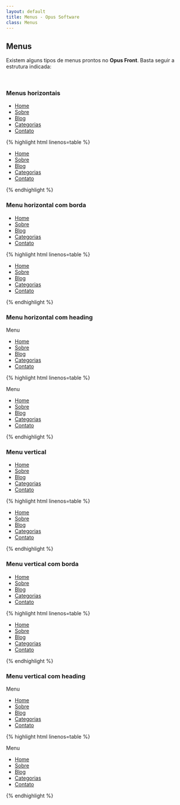 ```yaml
---
layout: default
title: Menus - Opus Software
class: Menus
---
```


## Menus

Existem alguns tipos de menus prontos no __Opus Front__. Basta seguir a estrutura indicada:

<br>

### Menus horizontais

<nav class="menu">
    <ul>
        <li>
            <a href="#">Home</a>
        </li>
        <li>
            <a href="#" class="active">Sobre</a>
        </li>
        <li>
            <a href="#">Blog</a>
        </li>
        <li>
            <a href="#">Categorias</a>
        </li>
        <li>
            <a href="#">Contato</a>
        </li>
    </ul>
</nav>

{% highlight html linenos=table %}
<nav class="menu">
    <ul>
        <li>
            <a href="#">Home</a>
        </li>
        <li>
            <a href="#" class="active">Sobre</a>
        </li>
        <li>
            <a href="#">Blog</a>
        </li>
        <li>
            <a href="#">Categorias</a>
        </li>
        <li>
            <a href="#">Contato</a>
        </li>
    </ul>
</nav>
{% endhighlight %}

<br>

### Menu horizontal com borda

<nav class="menu menu--bordered">
    <ul>
        <li>
            <a href="#">Home</a>
        </li>
        <li>
            <a href="#" class="active">Sobre</a>
        </li>
        <li>
            <a href="#">Blog</a>
        </li>
        <li>
            <a href="#">Categorias</a>
        </li>
        <li>
            <a href="#">Contato</a>
        </li>
    </ul>
</nav>

{% highlight html linenos=table %}
<nav class="menu menu--bordered">
    <ul>
        <li>
            <a href="#">Home</a>
        </li>
        <li>
            <a href="#" class="active">Sobre</a>
        </li>
        <li>
            <a href="#">Blog</a>
        </li>
        <li>
            <a href="#">Categorias</a>
        </li>
        <li>
            <a href="#">Contato</a>
        </li>
    </ul>
</nav>
{% endhighlight %}

<br>

### Menu horizontal com heading

<nav class="menu menu--bordered">
    <p class="heading">Menu</p>
    <ul>
        <li>
            <a href="#">Home</a>
        </li>
        <li>
            <a href="#" class="active">Sobre</a>
        </li>
        <li>
            <a href="#">Blog</a>
        </li>
        <li>
            <a href="#">Categorias</a>
        </li>
        <li>
            <a href="#">Contato</a>
        </li>
    </ul>
</nav>

{% highlight html linenos=table %}
<nav class="menu menu--bordered">
    <p class="heading">Menu</p>
    <ul>
        <li>
            <a href="#">Home</a>
        </li>
        <li>
            <a href="#" class="active">Sobre</a>
        </li>
        <li>
            <a href="#">Blog</a>
        </li>
        <li>
            <a href="#">Categorias</a>
        </li>
        <li>
            <a href="#">Contato</a>
        </li>
    </ul>
</nav>
{% endhighlight %}

<br>

### Menu vertical

<nav class="menu--vertical">
    <ul>
        <li>
            <a href="#">Home</a>
        </li>
        <li>
            <a href="#" class="active">Sobre</a>
        </li>
        <li>
            <a href="#">Blog</a>
        </li>
        <li>
            <a href="#">Categorias</a>
        </li>
        <li>
            <a href="#">Contato</a>
        </li>
    </ul>
</nav>

{% highlight html linenos=table %}
<nav class="menu--vertical">
    <ul>
        <li>
            <a href="#">Home</a>
        </li>
        <li>
            <a href="#" class="active">Sobre</a>
        </li>
        <li>
            <a href="#">Blog</a>
        </li>
        <li>
            <a href="#">Categorias</a>
        </li>
        <li>
            <a href="#">Contato</a>
        </li>
    </ul>
</nav>
{% endhighlight %}

<br>

### Menu vertical com borda

<nav class="menu--vertical menu--vertical-bordered">
    <ul>
        <li>
            <a href="#">Home</a>
        </li>
        <li>
            <a href="#" class="active">Sobre</a>
        </li>
        <li>
            <a href="#">Blog</a>
        </li>
        <li>
            <a href="#">Categorias</a>
        </li>
        <li>
            <a href="#">Contato</a>
        </li>
    </ul>
</nav>

{% highlight html linenos=table %}
<nav class="menu--vertical menu--vertical-bordered">
    <ul>
        <li>
            <a href="#">Home</a>
        </li>
        <li>
            <a href="#" class="active">Sobre</a>
        </li>
        <li>
            <a href="#">Blog</a>
        </li>
        <li>
            <a href="#">Categorias</a>
        </li>
        <li>
            <a href="#">Contato</a>
        </li>
    </ul>
</nav>
{% endhighlight %}

<br>

### Menu vertical com heading

<nav class="menu--vertical menu--vertical-bordered">
    <p class="heading">Menu</p>
    <ul>
        <li>
            <a href="#">Home</a>
        </li>
        <li>
            <a href="#" class="active">Sobre</a>
        </li>
        <li>
            <a href="#">Blog</a>
        </li>
        <li>
            <a href="#">Categorias</a>
        </li>
        <li>
            <a href="#">Contato</a>
        </li>
    </ul>
</nav>

{% highlight html linenos=table %}
<nav class="menu--vertical menu--vertical-bordered">
    <p class="heading">Menu</p>
    <ul>
        <li>
            <a href="#">Home</a>
        </li>
        <li>
            <a href="#" class="active">Sobre</a>
        </li>
        <li>
            <a href="#">Blog</a>
        </li>
        <li>
            <a href="#">Categorias</a>
        </li>
        <li>
            <a href="#">Contato</a>
        </li>
    </ul>
</nav>
{% endhighlight %}